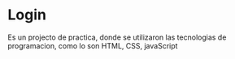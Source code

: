 # Login
Es un projecto de practica, donde se utilizaron las tecnologias de programacion, como lo son HTML, CSS, javaScript

